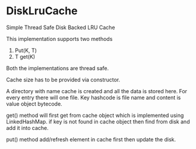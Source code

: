 # DiskLruCache
Simple Thread Safe Disk Backed LRU Cache

This implementation supports two methods
1. Put(K, T)
2. T get(K)

Both the implementations are thread safe.

Cache size has to be provided via constructor.

A directory with name cache is created and all the data is stored here.
For every entry there will one file.
Key hashcode is file name and content is value object bytecode.

get() method will first get from cache object which is implemented using LinkedHashMap.
if key is not found in cache object then find from disk and add it into cache.

put() method add/refresh element in cache first then update the disk.
